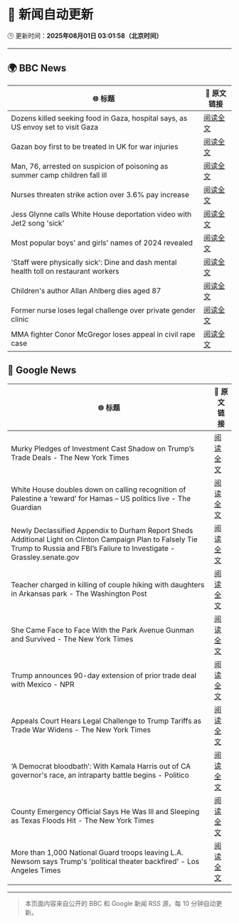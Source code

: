 # 🧠 新闻自动更新

🕒 更新时间：**2025年08月01日 03:01:58（北京时间）**

---

## 🌍 BBC News

| 🌐 标题 | 🔗 原文链接 |
|--------|-------------|
| Dozens killed seeking food in Gaza, hospital says, as US envoy set to visit Gaza | [阅读全文](https://www.bbc.com/news/articles/c74d82pdxjzo?at_medium=RSS&at_campaign=rss) |
| Gazan boy first to be treated in UK for war injuries | [阅读全文](https://www.bbc.com/news/articles/cvgn6979n59o?at_medium=RSS&at_campaign=rss) |
| Man, 76, arrested on suspicion of poisoning as summer camp children fall ill | [阅读全文](https://www.bbc.com/news/articles/cq58lgnvvypo?at_medium=RSS&at_campaign=rss) |
| Nurses threaten strike action over 3.6% pay increase | [阅读全文](https://www.bbc.com/news/articles/c36je08d111o?at_medium=RSS&at_campaign=rss) |
| Jess Glynne calls White House deportation video with Jet2 song 'sick' | [阅读全文](https://www.bbc.com/news/articles/clyjggjplyqo?at_medium=RSS&at_campaign=rss) |
| Most popular boys' and girls' names of 2024 revealed | [阅读全文](https://www.bbc.com/news/articles/ckgyznp615zo?at_medium=RSS&at_campaign=rss) |
| 'Staff were physically sick': Dine and dash mental health toll on restaurant workers | [阅读全文](https://www.bbc.com/news/articles/cjd24ky4818o?at_medium=RSS&at_campaign=rss) |
| Children's author Allan Ahlberg dies aged 87 | [阅读全文](https://www.bbc.com/news/articles/cpdjn48w1v9o?at_medium=RSS&at_campaign=rss) |
| Former nurse loses legal challenge over private gender clinic | [阅读全文](https://www.bbc.com/news/articles/cpdjnz6ngd9o?at_medium=RSS&at_campaign=rss) |
| MMA fighter Conor McGregor loses appeal in civil rape case | [阅读全文](https://www.bbc.com/news/articles/cd6n04xjj1qo?at_medium=RSS&at_campaign=rss) |

## 📰 Google News

| 🌐 标题 | 🔗 原文链接 |
|--------|-------------|
| Murky Pledges of Investment Cast Shadow on Trump’s Trade Deals - The New York Times | [阅读全文](https://news.google.com/rss/articles/CBMiiwFBVV95cUxObFhSWkVvTjVPbTNpYkI2bG1ITm9ibG5pLVVaT01pOGtEUlhNTnlOVW9NZGpXZjVXZkxmbGZFOXRFOHFsQ0F4b08waThkYkIyN0hya1RGYWRxNl9UU1VvRDRYV0VwS01aWF9xVGhJVUZYNWxDYl90TUFXSWh4dkJPYUpXbTljbjJON3Vr?oc=5) |
| White House doubles down on calling recognition of Palestine a ‘reward’ for Hamas – US politics live - The Guardian | [阅读全文](https://news.google.com/rss/articles/CBMixAFBVV95cUxNZ3BUNnVWTUxHWTR6SXZBQ1ZjbWZINW5ZME91RG11dFY3VDdqOXYxVFdjZVh1Rk9kc2k2d3I0Y3lEdmh1SDk0My1pZ0xqV0lCMV9GbEhYYVB5dDIyVnlXUWlBd003dEt0RTBFRG9QbjNaM2R1UV90U2t3bzNBMVhCbENIQjlRblBRRVNCOFE5QnJzMDVfWDZUajlibmd5NEdBNXJiZTEyZlVQeDJiM0pZclk5MXZwb1V2VHQ5ZUw2bXJZUEU1?oc=5) |
| Newly Declassified Appendix to Durham Report Sheds Additional Light on Clinton Campaign Plan to Falsely Tie Trump to Russia and FBI’s Failure to Investigate - Grassley.senate.gov | [阅读全文](https://news.google.com/rss/articles/CBMirwJBVV95cUxPOFdGVWRsT24zZnlPMEFfSkp5c2xKUWdoTEdDX0Y0WHBiSl81aTlrVXRxa2M2X3NrUWVRRDlqcXN6NXE2SmlWRlhmcTNTb0JZTy05NVV5OWtOMXh6dW9KQ1dhazM0MDVlLW1tSENnYlhWWTU1cGkyZ2libG9oUGRFWEhCUUpGbm12ajlWbkRHWEZaajVKeFJZMElSelNLcDNFc0NuUVVXR3B0el9IMWN1aFVBRXA5QnVaTkhMc0hnc01QWFQ0cVZzRE1uMkEzM2ExdXRSN21Jd1I5ZHd4TU5Hd2JZQUx6T3VsVFJyQzJhemZNTlNWbHdoUEZ6anpsaXVvLWFmbnM1Z1lHOXdMdU5PdmNLRm5DNXRrb0JWblZ4ZXgxR2N1NnZ0RXJQTGtPVTQ?oc=5) |
| Teacher charged in killing of couple hiking with daughters in Arkansas park - The Washington Post | [阅读全文](https://news.google.com/rss/articles/CBMiiwFBVV95cUxOTGoxa1RTeksxNnNoTThTWUdqMHRkNThiMWZXZ2tVdGxNbVl2LVc3SC01OUQ4REZmbDVWcW9VdnRZV19JNWlBc0NpYndIeGExNG9lblZNcTdybC1pSWVhQ3NacFozLVhPaHptblpOS0lIUzRwTVhpTWlRX2wzVUh0TFJxRjY5Zm5mdzFN?oc=5) |
| She Came Face to Face With the Park Avenue Gunman and Survived - The New York Times | [阅读全文](https://news.google.com/rss/articles/CBMijAFBVV95cUxQSUprOGpyb09TeTctdHA3NC1BT1ZmNDhFSENvTEpWVE9Eb1lHQk11ZmpNV2JkanNZY0RTamRCb1VvaWVfQVVYdnFheXphM1NkbFJuX29QRm5FSDQ1UFlwVGQtSGxLb0hZZmFDMXl5aFdEUzBFNF9DTUllc1BpMmdjcE9sbWJRTmpDQ01MOQ?oc=5) |
| Trump announces 90-day extension of prior trade deal with Mexico - NPR | [阅读全文](https://news.google.com/rss/articles/CBMie0FVX3lxTE1VV3dRWlpMYlFwZm5KTGRtS0xKT2dfdHpSejNnMlJONDBTYW1GRTVlYmNIdnNXcEJ2NmpBajJxcnpBeTI5dUVVQ1NTY3FnSFJpbkxKQjZjb2xfZXM2Qi1IZENfMVdkZUI0bXlyX1RTNy14RDJ4VkRrSWM5RQ?oc=5) |
| Appeals Court Hears Legal Challenge to Trump Tariffs as Trade War Widens - The New York Times | [阅读全文](https://news.google.com/rss/articles/CBMiiwFBVV95cUxPc201aERRUDJSOG9mYnliaDV5ZldCRHljeUtkSVZvNFd3WnJzdzd3UEFNdW4tN2p4WWZocE1FOFViUGx0dHVkX1RjU0xrcmJFTkl2TDByVVg4YUhKSEhRaDBYa2NKTXNnYXlMYUM3Zjl0T3oxRjVObEduQ2JsM0huUVRqa29IU1lYSENv?oc=5) |
| ‘A Democrat bloodbath’: With Kamala Harris out of CA governor's race, an intraparty battle begins - Politico | [阅读全文](https://news.google.com/rss/articles/CBMiqgFBVV95cUxPTURyR2VpdXN5NDBseXdJd1IydFhHUkhMU21YRmtfM3NocVV5eG1jMmFlTmRNakxoU0ZPVUtoUVFBR2lQUEZzT3RtVXV5T2I5SDg5emxTWjRIVnVWTFlpZlV6STZZZ0VaOVBwNVQ4S2cwS1g2SFZadHNfWi1mVjhtcVhqQWhtdjNQZE5ZT2hlcTlQajNrWEF3Z296cGxiMkwwSDR1TTRtRENmUQ?oc=5) |
| County Emergency Official Says He Was Ill and Sleeping as Texas Floods Hit - The New York Times | [阅读全文](https://news.google.com/rss/articles/CBMifEFVX3lxTE5tZ2FnbGloZ1h2MU9pWEY0aHRieFo5TFpGQjRIa3QyYjQ3N2VFZW9QZGl3UGtyTjhZLUh6T2k1eWR1M0VWdHFyem4tVFk4V204c3FBNlRfUE1sejBSZ1dVQ1Joc0UzQk0tU3V0dEhMOTNxREZWUTJSSkdjekU?oc=5) |
| More than 1,000 National Guard troops leaving L.A. Newsom says Trump's 'political theater backfired' - Los Angeles Times | [阅读全文](https://news.google.com/rss/articles/CBMijAFBVV95cUxNUHNDVUZBbE1jN0JXejdGNnlnWnlNR3UxY0dfSlk3YmJTT1ZIb2NVTkNHVWd1VWc1bzVSbnlBNEsxUWVUQ1NzdExDcVZpOWpiRUNUeUVFdW1XbjRzRUZmT0FGYUFtVEwxSmFvbnpuM0o4Q3pYS0Ywalh6MXpUMnUwc2pvTFBVV2tRUjNEZw?oc=5) |

---
> 本页面内容来自公开的 BBC 和 Google 新闻 RSS 源，每 10 分钟自动更新。